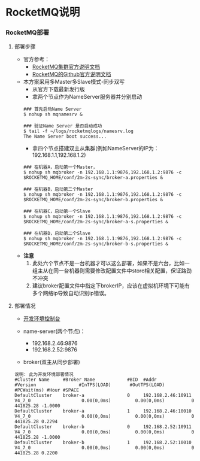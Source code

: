 # RocketMQ说明

### RocketMQ部署

1. 部署步骤

   - 官方参考：
     * [RocketMQ集群官方说明文档](http://rocketmq.apache.org/docs/quick-start/)
     * [RocketMQ的Github官方说明文档](https://github.com/apache/rocketmq/blob/evaluationMaster/docs/cn/operation.md)
   - 本方案采用多Master多Slave模式-同步双写
     * 从官方下载最新发行版
     * 拿两个节点作为NameServer服务器并分别启动
     ```
     ### 首先启动Name Server
     $ nohup sh mqnamesrv &
      
     ### 验证Name Server 是否启动成功
     $ tail -f ~/logs/rocketmqlogs/namesrv.log
     The Name Server boot success...
     ```
     * 拿四个节点搭建双主从集群(例如NameServer的IP为：192.168.1.1,192.168.1.2)
     ```
     ### 在机器A，启动第一个Master，
     $ nohup sh mqbroker -n 192.168.1.1:9876,192.168.1.2:9876 -c $ROCKETMQ_HOME/conf/2m-2s-sync/broker-a.properties &
      
     ### 在机器B，启动第二个Master
     $ nohup sh mqbroker -n 192.168.1.1:9876,192.168.1.2:9876 -c $ROCKETMQ_HOME/conf/2m-2s-sync/broker-b.properties &
      
     ### 在机器C，启动第一个Slave
     $ nohup sh mqbroker -n 192.168.1.1:9876,192.168.1.2:9876 -c $ROCKETMQ_HOME/conf/2m-2s-sync/broker-a-s.properties &
      
     ### 在机器D，启动第二个Slave
     $ nohup sh mqbroker -n 192.168.1.1:9876,192.168.1.2:9876 -c $ROCKETMQ_HOME/conf/2m-2s-sync/broker-b-s.properties &
     ```
   - **注意**
       1. 此处六个节点不是一台机器才可以这么部署，如果不是六台，比如一组主从在同一台机器则需要修改配置文件中store相关配置，保证路劲不冲突
       2. 建议broker配置文件中指定下brokerIP，应该在虚拟机环境下可能有多个网络ip导致自动识别ip错误。
2. 部署情况
   - [开发环境控制台](http://192.168.2.52:8080)

   - name-server(两个节点)：
     * 192.168.2.46:9876                  
     * 192.168.2.52:9876
     
   - broker(双主从同步部署)
    ```
    说明: 此为开发环境部署情况
    #Cluster Name     #Broker Name            #BID  #Addr                  #Version                #InTPS(LOAD)       #OutTPS(LOAD) #PCWait(ms) #Hour #SPACE
    DefaultCluster    broker-a                0     192.168.2.46:10911     V4_7_0                   0.00(0,0ms)         0.00(0,0ms)          0 441825.28 -1.0000
    DefaultCluster    broker-a                1     192.168.2.46:10010     V4_7_0                   0.00(0,0ms)         0.00(0,0ms)          0 441825.28 0.2294
    DefaultCluster    broker-b                0     192.168.2.52:10911     V4_7_0                   0.00(0,0ms)         0.00(0,0ms)          0 441825.28 -1.0000
    DefaultCluster    broker-b                1     192.168.2.52:10010     V4_7_0                   0.00(0,0ms)         0.00(0,0ms)          0 441825.28 0.2200
    ```
   
  